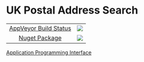 # UK Postal Address Search

<table align="center">
    <tr>
        <td align="center"><a href="https://ci.appveyor.com/project/asudbury/PostalAddressSearch">AppVeyor Build Status</td>
        <td align="center"><a href="https://ci.appveyor.com/project/asudbury/PostalAddressSearch">
	<img src='https://ci.appveyor.com/api/projects/status/326177pc1o5fcuii?svg=true'/>
</a></td>
    </tr>
    <tr>
        <td align="center"><a href="https://www.nuget.org/packages/Scorchio.PostalAddressSearch">Nuget Package</a></td>
        <td align="center"><a href="https://www.nuget.org/packages/Scorchio.PostalAddressSearch"><img src='https://buildstats.info/nuget/Scorchio.PostalAddressSearch'/></a></td>
</table>

[Application Programming Interface](Scorchio.PostalAddressSearch.md)
